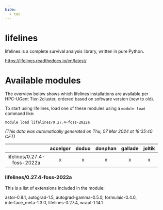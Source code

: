 ```yaml
---
hide:
  - toc
---
```


lifelines
=========


lifelines is a complete survival analysis library, written in pure Python.

https://lifelines.readthedocs.io/en/latest/
# Available modules


The overview below shows which lifelines installations are available per HPC-UGent Tier-2cluster, ordered based on software version (new to old).

To start using lifelines, load one of these modules using a `module load` command like:

```shell
module load lifelines/0.27.4-foss-2022a
```

*(This data was automatically generated on Thu, 07 Mar 2024 at 18:35:40 CET)*  

| |accelgor|doduo|donphan|gallade|joltik|skitty|
| :---: | :---: | :---: | :---: | :---: | :---: | :---: |
|lifelines/0.27.4-foss-2022a|x|x|x|x|x|x|


### lifelines/0.27.4-foss-2022a

This is a list of extensions included in the module:

astor-0.8.1, autograd-1.5, autograd-gamma-0.5.0, formulaic-0.4.0, interface_meta-1.3.0, lifelines-0.27.4, wrapt-1.14.1